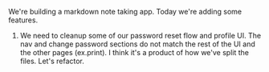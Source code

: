 We're building a markdown note taking app. Today we're adding some features.


1. We need to cleanup some of our password reset flow and profile UI. The nav and change password sections do not match the rest of the UI and the other pages (ex.print). I think it's a product of how we've split the files. Let's refactor.